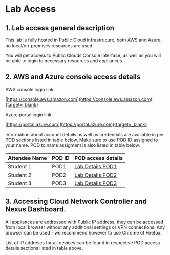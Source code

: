 # Lab Access

## 1. Lab access general description

This lab is fully hosted in Public Cloud infrastrucure, both AWS and Azure, no local/on-premises resources are used. 

You will get access to Public Clouds Console Interface, as well as you will be able to login to necessary resources and appliances. 

## 2. AWS and Azure console access details

AWS console login link:

[https://console.aws.amazon.com](https://console.aws.amazon.com){target=_blank}

Azure portal login link: 

[https://portal.azure.com](https://portal.azure.com){target=_blank}

Information about account details as well as credentials are available in per POD sections listed in table below. Make sure to use POD ID assigned to your name. POD to name assigment is also listed in table below. 

| Attendee Name           | POD ID       | POD access details       |
| -------------- | -------------- | -------------- |
| Student 1 | POD1 | [Lab Details POD1](pod1.md)|
| Student 2 | POD2 | [Lab Details POD2](pod1.md)|
| Student 3 | POD3 | [Lab Details POD3](pod1.md)|


## 3. Accessing Cloud Network Controller and Nexus Dashboard. 

All appliances are addressed with Public IP address, they can be accessed from local browser without any additional settings or VPN connections. Any browser can be used - we recommend however to use Chrome of Firefox. 

List of IP addreses for all devices can be found in respective POD access details sections listed in table above. 